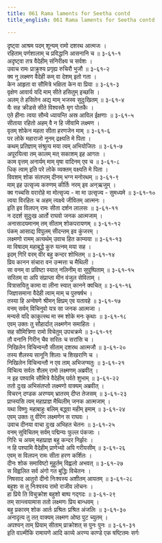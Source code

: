 ```yaml
---
title: 061 Rama laments for Seetha contd
title_english: 061 Rama laments for Seetha contd

---
```


<div class="audioEmbed"  caption="श्रीराम-हरिसीताराममूर्ति-घनपाठिभ्यां वचनम्" src="https://archive.org/download/Ramayana-recitation-Sriram-harisItArAmamUrti-Ghanapaati-v2/Kanda_3/Kanda_3_ARK-061-Sitaa_Anveshanam.mp3"></div>

दृष्ट्वा आश्रम पदम् शून्यम् रामो दशरथ आत्मजः ।  
रहिताम् पर्णशालाम् च प्रविद्धानि आसनानि च ॥ ३-६१-१  
अदृष्ट्वा तत्र वैदेहीम् संनिरीक्ष्य च सर्वशः ।  
उवाच रामः प्राक्रुश्य प्रगृह्य रुचिरौ भुजौ ॥ ३-६१-२  
क्व नु लक्ष्मण वैदेही कम् वा देशम् इतो गता ।  
केन आहृता वा सौमित्रे भक्षिता केन वा प्रिया ॥ ३-६१-३  
वृक्षेण आवार्य यदि माम् सीते हसितुम् इच्छसि ।  
अलम् ते हसितेन अद्य माम् भजस्व सुदुःखितम् ॥ ३-६१-४  
यैः सह क्रीडसे सीते विश्वस्तैः मृग पोतकैः ।  
एते हीनाः त्वया सौम्ये ध्यायन्ति अस्र आविल ईक्षणाः ॥ ३-६१-५  
सीताया रहितो अहम् वै न हि जीवामि लक्ष्मण ।  
वृतम् शोकेन महता सीता हरणजेन माम् ॥ ३-६१-६  
पर लोके महाराजो नूनम् द्रक्ष्यति मे पिता ।  
कथम् प्रतिज्ञाम् संश्रुत्य मया त्वम् अभियोजितः ॥ ३-६१-७  
अपूरयित्वा तम् कालम् मत् सकाशम् इह आगतः ।  
काम वृत्तम् अनार्यम् माम् मृषा वादिनम् एव च ॥ ३-६१-८  
धिक् त्वाम् इति परे लोके व्यक्तम् वक्ष्यति मे पिता ।  
विवशम् शोक संतप्तम् दीनम् भग्न मनोरथम् ॥ ३-६१-९  
माम् इह उत्सृज्य करुणम् कीर्तिः नरम् इव अन्ऋजुम् ।  
क्व गच्चसि वरारोहे मा मोत्सृज्य - मा मा उत्सृज्य - सुमध्यमे ॥ ३-६१-१०  
त्वया विरहितः च अहम् त्यक्ष्ये जीवितम् आत्मनः ।  
इति इव विलपन् रामः सीता दर्शन लालसः ॥ ३-६१-११  
न ददर्श सुदुःख आर्तो राघवो जनक आत्मजाम् ।  
अनासादयमानम् तम् सीताम् शोकपरायणम् ॥ ३-६१-१२  
पंकम् आसाद्य विपुलम् सीदन्तम् इव कुंजरम् ।  
लक्ष्मणो रामम् अत्यर्थम् उवाच हित काम्यया ॥ ३-६१-१३  
मा विषादम् महाबुद्धे कुरु यत्नम् मया सह ।  
इदम् गिरि वरम् वीर बहु कन्दर शोभितम् ॥ ३-६१-१४  
प्रिय कानन संचारा वन उन्मत्ता च मैथिली ।  
सा वनम् वा प्रविष्टा स्यात् नलिनीम् वा सुपुष्पिताम् ॥ ३-६१-१५  
सरितम् वा अपि संप्राप्ता मीन वंजुल सेविताम् ।  
वित्रासयितु कामा वा लीना स्यात् कानने क्वचित् ॥ ३-६१-१६  
जिज्ञासमाना वैदेही त्वाम् माम् च पुरुषर्षभ ।  
तस्या हि अन्वेषणे श्रीमन् क्षिप्रम् एव यतावहे ॥ ३-६१-१७  
वनम् सर्वम् विचिनुवो यत्र सा जनक आत्मजा ।  
मन्यसे यदि काकुत्स्थ मा स्म शोके मनः कृथाः ॥ ३-६१-१८  
एवम् उक्तः तु सौहार्दात् लक्ष्मणेन समाहितः ।  
सह सौमित्रिणा रामो विचेतुम् उपचक्रमे ॥ ३-६१-१९  
तौ वनानि गिरीन् चैव सरितः च सरांसि च ।  
निखिलेन विचिन्वन्तौ सीताम् दशरथ आत्मजौ ॥ ३-६१-२०  
तस्य शैलस्य सानूनि शिलाः च शिखराणि च ।  
निखिलेन विचिन्वन्तौ न एव ताम् अभिजग्मतुः ॥ ३-६१-२१  
विचित्य सर्वतः शैलम् रामो लक्ष्मणम् अब्रवीत् ।  
न इह पश्यामि सौमित्रे वैदेहीम् पर्वते शुभाम् ॥ ३-६१-२२  
ततो दुःख अभिसंतप्तो लक्ष्मणो वाक्यम् अब्रवीत् ।  
विचरन् दण्डक अरण्यम् भ्रातरम् दीप्त तेजसम् ॥ ३-६१-२३  
प्राप्स्यसि त्वम् महाप्राज्ञ मैथिलीम् जनक आत्मजाम् ।  
यथा विष्णुः महाबाहुः बलिम् बद्ध्वा महीम् इमाम् ॥ ३-६१-२४  
एवम् उक्तः तु वीरेण लक्ष्मणेन स राघवः ।  
उवाच दीनया वाचा दुःख अभिहत चेतनः ॥ ३-६१-२५  
वनम् सुविचितम् सर्वम् पद्मिन्यः फुल्ल पंकजाः ।  
गिरिः च अयम् महाप्राज्ञ बहु कन्दर निर्झरः ।  
न हि पश्यामि वैदेहीम् प्राणेभ्यो अपि गरीयसीम् ॥ ३-६१-२६  
एवम् स विलपन् रामः सीता हरण कर्शितः ।  
दीनः शोक समाविष्टो मुहूर्तम् विह्वलो अभवत् ॥ ३-६१-२७  
स विह्वलित सर्व अंगो गत बुद्धिः विचेतनः ।  
निषसाद आतुरो दीनो निःश्वस्य अशीतम् आयतम् ॥ ३-६१-२८  
बहुशः स तु निःश्वस्य रामो राजीव लोचनः ।  
हा प्रिये ति विचुक्रोश बहुशो बाष्प गद्गदः ॥ ३-६१-२९  
तम् सान्त्वयामास ततो लक्ष्मणः प्रिय बान्धवम् ।  
बहु प्रकारम् शोक आर्तः प्रश्रितः प्रश्रित अंजलिः ॥ ३-६१-३०  
अनादृत्य तु तत् वाक्यम् लक्ष्मण ओष्ठ पुट च्युतम् ।  
अपश्यन् ताम् प्रियाम् सीताम् प्राक्रोशत् स पुनः पुनः ॥ ३-६१-३१  
इति वाल्मीकि रामायणे आदि काव्ये अरण्य काण्डे एक षष्टितमः सर्गः